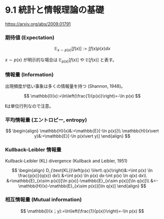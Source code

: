 # 9.1 統計と情報理論の基礎

https://arxiv.org/abs/2009.01791
### 期待値 (Expectation)

$$
\mathbb{E}_{x\sim p(x)}\left[f(x)\right]:=\int f(x)p(x)dx
$$

$x\sim p(x)$ が明示的な場合は $\mathbb{E}_{p(x)}\left[f(x)\right]$ や $\mathbb{E}\left[f(x)\right]$ と表す。

### 情報量 (Information)
出現頻度が低い事象は多くの情報量を持つ (Shannon, 1948)。

$$
\mathbb{I}(x):=\ln\left(\frac{1}{p(x)}\right)=-\ln p(x)
$$

$\mathbf{I}$は単位行列なので注意。

### 平均情報量 (エントロピー, entropy)

$$
\begin{align}
\mathbb{H}(x)&:=\mathbb{E}[-\ln p(x)]\\
\mathbb{H}(x\vert y)&:=\mathbb{E}[-\ln p(x\vert y)]
\end{align}
$$

### Kullback-Leibler 情報量
Kullback-Leibler (KL) divergence (Kullback and Leibler, 1951)

$$
\begin{align}
D_{\text{KL}}\left(p(x) \Vert\ q(x)\right)&:=\int p(x) \ln \frac{p(x)}{q(x)} dx\\
&=\int p(x) \ln p(x) dx-\int p(x) \ln q(x) dx\\
&=\mathbb{E}_{x\sim p(x)}[\ln p(x)]-\mathbb{E}_{x\sim p(x)}[\ln q(x)]\\
&=-\mathbb{H}(x)-\mathbb{E}_{x\sim p(x)}[\ln q(x)]
\end{align}
$$

### 相互情報量 (Mutual information)

$$
\mathbb{I}(x；y):=\ln\left(\frac{1}{p(x)}\right)=-\ln p(x)
$$
